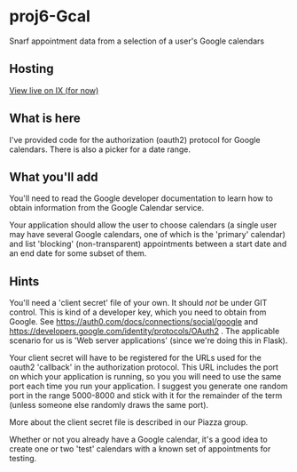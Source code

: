 # proj6-Gcal
Snarf appointment data from a selection of a user's Google calendars 

## Hosting
[View live on IX (for now)](http://ix.cs.uoregon.edu:5279/index)

## What is here

I've provided code for the authorization (oauth2) protocol for Google
calendars.  There is also a picker for a date range. 

## What you'll add

You'll need to read the Google developer documentation to learn how to
obtain information from the Google Calendar service.

Your application should allow the user to choose calendars (a single
user may have several Google calendars, one of which is the 'primary'
calendar) and list 'blocking'  (non-transparent)
appointments between a start date and an end date
for some subset of them.

## Hints

You'll need a 'client secret' file of your own.  It should *not* be
under GIT control.  This is kind of a
developer key, which you need to obtain from Google.  See
https://auth0.com/docs/connections/social/google and
https://developers.google.com/identity/protocols/OAuth2 .
The applicable scenario for us is 'Web server applications'  (since
we're doing this in Flask).  

Your client secret will have to be registered for the URLs used for 
the oauth2 'callback' in the authorization protocol.  This URL includes
the port on which your application is running, so you you will need to 
use the same port each time you run your application.  I suggest you 
generate one random port in the range 5000-8000 and stick with it for the 
remainder of the term (unless someone else randomly draws the same port). 

More about the client secret file is described in our Piazza group. 

Whether or not you already have a Google calendar, it's a good idea to
create one or two 'test' calendars with a known set of appointments
for testing.

